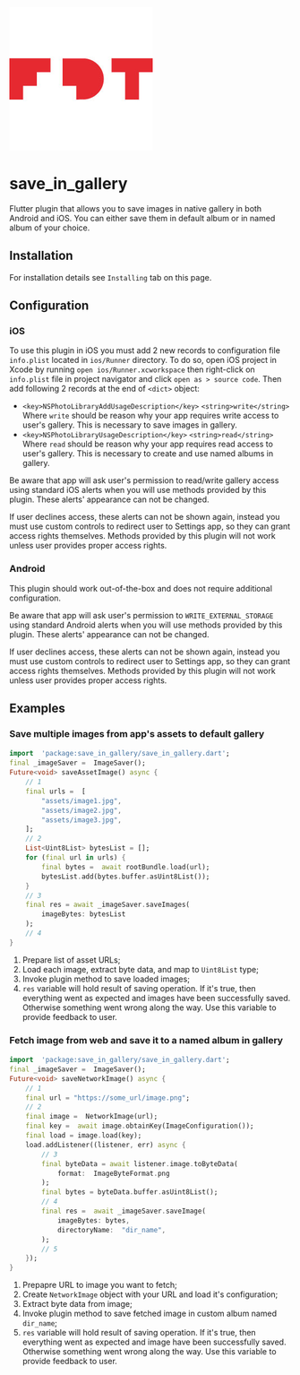 ![alt text](logo.jpg "FDT logo")

# save_in_gallery

  
Flutter plugin that allows you to save images in native gallery in both Android and iOS. You can either save them in default album or in named album of your choice.

## Installation
For installation details see `Installing` tab on this page.
  
## Configuration
  
### iOS
To use this plugin in iOS you must add 2 new records to configuration file  `info.plist` located in `ios/Runner` directory. To do so, open iOS project in Xcode by running
`open ios/Runner.xcworkspace`
then right-click on `info.plist` file in project navigator and click `open as > source code`. Then add following 2 records at the end of `<dict>` object:

- `<key>NSPhotoLibraryAddUsageDescription</key>`
`<string>write</string>` 
Where `write` should be reason why your app requires write access to user's gallery. This is necessary to save images in gallery.
- `<key>NSPhotoLibraryUsageDescription</key>`
`<string>read</string>`
Where `read` should be reason why your app requires read access to user's gallery. This is necessary to create and use named albums in gallery.

Be aware that app will ask user's permission to read/write gallery access using standard iOS alerts when you will use methods provided by this plugin. These alerts' appearance can not be changed. 

If user declines access, these alerts can not be shown again, instead you must use custom controls to redirect user to Settings app, so they can grant access rights themselves. Methods provided by this plugin will not work unless user provides proper access rights.

### Android

This plugin should work out-of-the-box and does not require additional configuration.

Be aware that app will ask user's permission to `WRITE_EXTERNAL_STORAGE` using standard Android alerts when you will use methods provided by this plugin. These alerts' appearance can not be changed. 

If user declines access, these alerts can not be shown again, instead you must use custom controls to redirect user to Settings app, so they can grant access rights themselves. Methods provided by this plugin will not work unless user provides proper access rights.

## Examples

### Save multiple images from app's assets to default gallery
```dart
import  'package:save_in_gallery/save_in_gallery.dart';
final _imageSaver =  ImageSaver();
Future<void> saveAssetImage() async {
	// 1
	final urls =  [
		"assets/image1.jpg",
		"assets/image2.jpg",
		"assets/image3.jpg",
	];
	// 2 
	List<Uint8List> bytesList = [];
	for (final url in urls) {
		final bytes =  await rootBundle.load(url);
		bytesList.add(bytes.buffer.asUint8List());
	}
	// 3
	final res = await _imageSaver.saveImages(
		imageBytes: bytesList
	);
	// 4
}
```
1. Prepare list of asset URLs;
2. Load each image, extract byte data, and map to `Uint8List` type;
3. Invoke plugin method to save loaded images;
4. `res` variable will hold result of saving operation. If it's true, then everything went as expected and images have been successfully saved. Otherwise something went wrong along the way. Use this variable to provide feedback to user.

### Fetch image from web and save it to a named album in gallery
```dart
import  'package:save_in_gallery/save_in_gallery.dart';
final _imageSaver =  ImageSaver();
Future<void> saveNetworkImage() async {
	// 1
	final url = "https://some_url/image.png";
	// 2
	final image =  NetworkImage(url);
	final key =  await image.obtainKey(ImageConfiguration());
	final load = image.load(key);
	load.addListener((listener, err) async {
		// 3
		final byteData = await listener.image.toByteData(
			format:  ImageByteFormat.png
		);		
		final bytes = byteData.buffer.asUint8List();
		// 4
		final res =  await _imageSaver.saveImage(
			imageBytes: bytes,
			directoryName:  "dir_name",
		);
		// 5
	});
}
```
1. Prepapre URL to image you want to fetch;
2. Create `NetworkImage` object with your URL and load it's configuration;
3. Extract byte data from image;
4. Invoke plugin method to save fetched image in custom album named `dir_name`;
5. `res` variable will hold result of saving operation. If it's true, then everything went as expected and image have been successfully saved. Otherwise something went wrong along the way. Use this variable to provide feedback to user.
